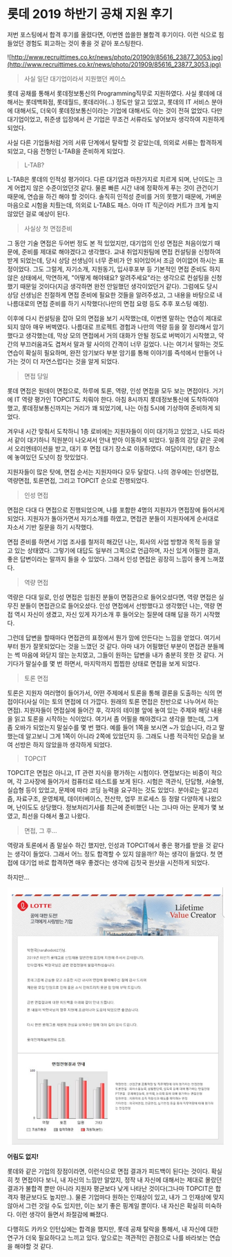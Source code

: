 # 롯데 2019 하반기 공채 지원 후기

저번 포스팅에서 합격 후기를 올렸다면, 이번엔 씁쓸한 불합격 후기이다. 이런 식으로 힘들었던 경험도 회고하는 것이 좋을 것 같아 포스팅한다.

![http://www.recruittimes.co.kr/news/photo/201909/85616_23877_3053.jpg](http://www.recruittimes.co.kr/news/photo/201909/85616_23877_3053.jpg)

> 사실 일단 대기업이라서 지원했던 케이스

롯데 공채를 통해서 롯데정보통신의 Programming직무로 지원하였다. 사실 롯데에 대해서는 롯데백화점, 롯데월드, 롯데리아(...) 정도만 알고 있었고, 롯데의 IT 서비스 분야에 대해서도, 더욱이 롯데정보통신이라는 기업에 대해서도 아는 것이 전혀 없었다. 다만 대기업이었고, 취준생 입장에서 큰 기업은 무조건 서류라도 넣어보자 생각하여 지원하게 되었다.

사실 다른 기업들처럼 거의 서류 단계에서 탈락할 것 같았는데, 의외로 서류는 합격하게 되었고, 다음 전형인 L-TAB을 준비하게 되었다.

> L-TAB?

L-TAB은 롯데의 인적성 평가이다. 다른 대기업과 마찬가지로 치르게 되며, 난이도는 크게 어렵지 않은 수준이었던것 같다. 물론 빠른 시간 내에 정확하게 푸는 것이 관건이기 때문에, 연습을 하긴 해야 할 것이다. 솔직히 인적성 준비를 거의 못했기 때문에, 가벼운 마음으로 시험을 치뤘는데, 의외로 L-TAB도 패스. 아마 IT 직군이라 커트가 크게 높지 않았던 걸로 예상이 된다.

> 사실상 첫 면접준비

그 동안 기술 면접은 두어번 정도 본 적 있었지만, 대기업의 인성 면접은 처음이었기 때문에, 준비를 제대로 해야겠다고 생각했다. 교내 취업지원팀에 면접 컨설팅을 신청하여 받게 되었는데, 당시 상담 선생님이 너무 준비가 안 되어있어서 조금 어이없어 하시는 표정이었다. 그도 그럴게, 자기소개, 지원동기, 입사후포부 등 기본적인 면접 준비도 하지 않은 상태에서, 막연하게, "어떻게 해야돼요? 알려주세요"라는 생각으로 컨설팅을 신청했기 때문일 것이다(지금 생각하면 완전 안일했던 생각이었던거 같다). 그럼에도 당시 상담 선생님은 친절하게 면접 준비에 필요한 것들을 알려주셨고, 그 내용을 바탕으로 내 나름대로의 면접 준비를 하기 시작했다(나만의 면접 요령 등도 추후 포스팅 예정). 

이후에 다시 컨설팅을 잡아 모의 면접을 보기 시작했는데, 이번엔 말하는 연습이 제대로 되지 않아 매우 버벅였다. 나름대로 프로젝트 경험과 나만의 역량 등을 잘 정리해서 암기했다고 생각했는데, 막상 모의 면접에서 거의 대화가 안될 정도로 버벅이기 시작했고, 약간의 부끄러움과도 겹쳐서 말과 말 사이의 간격이 너무 길었다. 나는 여기서 말하는 것도 연습이 확실히 필요하며, 완전 암기보다 부분 암기를 통해 이야기를 즉석에서 만들어 나가는 것이 더 자연스럽다는 것을 알게 되었다.

> 면접 당일

롯데 면접은 원데이 면접으로, 하루에 토론, 역량, 인성 면접을 모두 보는 면접이다. 거기에 IT 역량 평가인 TOPCIT도 치뤄야 한다. 아침 8시까지 롯데정보통신에 도착하여야 했고, 롯데정보통신까지는 거리가 꽤 되었기에, 나는 아침 5시에 기상하여 준비하게 되었다. 

겨우내 시간 맞춰서 도착하니 1층 로비에는 지원자들이 이미 대기하고 있었고, 나도 따라서 같이 대기하니 직원분이 나오셔서 안내 받아 이동하게 되었다. 일종의 강당 같은 곳에서 오리엔테이션을 받고, 대기 후 면접 대기 장소로 이동하였다. 여담이지만, 대기 장소에 놓여있던 도넛이 참 맛있었다.

지원자들이 많은 탓에, 면접 순서는 지원자마다 모두 달랐다. 나의 경우에는 인성면접, 역량면접, 토론면접, 그리고 TOPCIT 순으로 진행되었다.

> 인성 면접

면접은 다대 다 면접으로 진행되었으며, 나를 포함한 4명의 지원자가 면접장에 들어서게 되었다. 지원자가 돌아가면서 자기소개를 하였고, 면접관 분들이 지원자에게 순서대로 자소서 기반 질문을 하기 시작했다.

면접 준비를 하면서 기업 조사를 철저히 해갔던 나는, 회사의 사업 방향과 목적 등을 알고 있는 상태였다. 그렇기에 대답도 일부러 그쪽으로 언급하며, 자신 있게 어필한 결과, 좋은 답변이라는 말까지 들을 수 있었다. 그래서 인성 면접은 굉장히 느낌이 좋게 느껴졌다.

> 역량 면접

역량은 다대 일로, 인성 면접은 임원진 분들이 면접관으로 들어오셨다면, 역량 면접은 실무진 분들이 면접관으로 들어오셨다. 인성 면접에서 선방했다고 생각했던 나는, 역량 면접 역시 자신이 생겼고, 자신 있게 자기소개 후 들어오는 질문에 대해 답을 하기 시작했다.

그런데 답변을 할때마다 면접관의 표정에서 뭔가 맘에 안든다는 느낌을 얻었다. 여기서부터 뭔가 잘못되었다는 것을 느꼈던 것 같다. 아마 내가 어필했던 부분이 면접관 분들께는 썩 마음에 와닫지 않는 눈치였고, 그들이 원하는 답변을 내가 충분히 못한 것 같다. 거기다가 말실수를 몇 번 하면서, 마지막까지 찝찝한 상태로 면접을 보게 되었다.

> 토론 면접

토론은 지원자 여러명이 들어가서, 어떤 주제에서 토론을 통해 결론을 도출하는 식의 면접이다(사실 이는 토의 면접에 더 가깝다. 원래의 토론 면접은 찬반으로 나누어서 하는 면접). 지원자들이 면접실에 들어간 후, 각자의 테이블 앞에 놓여 있는 주제와 해당 내용을 읽고 토론을 시작하는 식이었다. 여기서 좀 어필을 해야겠다고 생각을 했는데, 그게 좀 오바가 되었는지 말실수를 몇 번 했다. 예를 들어 1쪽을 보시면 ~가 있습니다, 라고 말했는데 알고보니 그게 1쪽이 아니라 2쪽에 있었던지 등. 그래도 나름 적극적인 모습을 보여 선방은 하지 않았을까 생각하게 되었다.

> TOPCIT

TOPCIT은 면접은 아니고, IT 관련 지식을 평가하는 시험이다. 면접보다는 비중이 적으며, 각 고사장에 들어가서 컴퓨터로 테스트를 보게 된다. 시험은 객관식, 단답형, 서술형, 실습형 등이 있었고, 문제에 따라 코딩 능력을 요구하는 것도 있었다. 분야로는 알고리즘, 자료구조, 운영체제, 데이터베이스, 전산학, 업무 프로세스 등 정말 다양하게 나왔으며, 난이도도 상당했다. 정보처리기사를 최근에 준비했던 나는 그나마 아는 문제가 몇 보였고, 최선을 다해서 풀고 나왔다.

> 면접, 그 후...

역량과 토론에서 좀 말실수 하긴 했지만, 인성과 TOPCIT에서 좋은 평가를 받을 것 같다는 생각이 들었다. 그래서 어느 정도 합격할 수 있지 않을까!? 하는 생각이 들었다. 첫 면접에 대기업 바로 합격하면 매우 좋겠다는 생각에 김칫국 원샷을 시전하게 되었다.

하지만...

![2019/KakaoTalk_20191206_142911888_02.jpg](/img/in-post/post-lotte-internship-review/1.jpg)

**어림도 없지!**

롯데와 같은 기업의 장점이라면, 이런식으로 면접 결과가 피드백이 된다는 것이다. 확실히 첫 면접이다 보니, 내 자신의 느낌만 알았지, 정작 내 자신에 대해서는 제대로 몰랐던 결과가 불합격 뿐만 아니라 지원자 평균보다 낮게 나타난 것이다(그나마 TOPCIT은 합격자 평균보다도 높지만..). 물론 기업마다 원하는 인재상이 있고, 내가 그 인재상에 맞지 않아서 그런 것일 수도 있지만, 이는 보기 좋은 핑계일 뿐이다. 내 자신은 확실히 미숙하다. 이런 생각이 들면서 좌절감에 빠졌다.

다행히도 카카오 인턴십에는 합격을 했지만, 롯데 공채 탈락을 통해서, 내 자신에 대한 연구가 더욱 필요하다고 느끼고 있다. 앞으로는 객관적인 관점으로 나를 바라보는 연습을 해야할 것 같다.